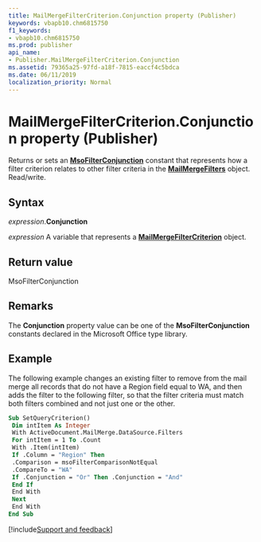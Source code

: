 ```yaml
---
title: MailMergeFilterCriterion.Conjunction property (Publisher)
keywords: vbapb10.chm6815750
f1_keywords:
- vbapb10.chm6815750
ms.prod: publisher
api_name:
- Publisher.MailMergeFilterCriterion.Conjunction
ms.assetid: 79365a25-97fd-a18f-7815-eaccf4c5bdca
ms.date: 06/11/2019
localization_priority: Normal
---
```



# MailMergeFilterCriterion.Conjunction property (Publisher)

Returns or sets an **[MsoFilterConjunction](office.msofilterconjunction.md)** constant that represents how a filter criterion relates to other filter criteria in the **[MailMergeFilters](Publisher.MailMergeFilters.md)** object. Read/write.


## Syntax

_expression_.**Conjunction**

_expression_ A variable that represents a **[MailMergeFilterCriterion](Publisher.MailMergeFilterCriterion.md)** object.


## Return value

MsoFilterConjunction


## Remarks

The **Conjunction** property value can be one of the **MsoFilterConjunction** constants declared in the Microsoft Office type library.

## Example

The following example changes an existing filter to remove from the mail merge all records that do not have a Region field equal to WA, and then adds the filter to the following filter, so that the filter criteria must match both filters combined and not just one or the other.

```vb
Sub SetQueryCriterion() 
 Dim intItem As Integer 
 With ActiveDocument.MailMerge.DataSource.Filters 
 For intItem = 1 To .Count 
 With .Item(intItem) 
 If .Column = "Region" Then 
 .Comparison = msoFilterComparisonNotEqual 
 .CompareTo = "WA" 
 If .Conjunction = "Or" Then .Conjunction = "And" 
 End If 
 End With 
 Next 
 End With 
End Sub
```

[!include[Support and feedback](~/includes/feedback-boilerplate.md)]